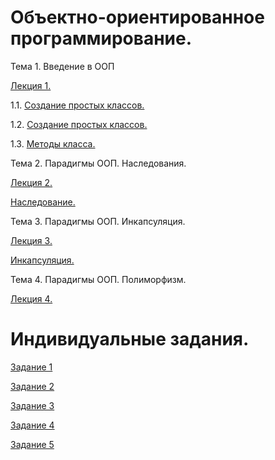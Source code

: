 # Объектно-ориентированное программирование.
Тема 1. Введение в ООП

[Лекция 1.](/Лекция1_ООП.ipynb)

1.1. [Создание простых классов.](/Пр_1_1.ipynb)

1.2. [Создание простых классов.](/Пр_1.2.ipynb)

1.3. [Методы класса.](/Пр_1.3.ipynb)

Тема 2. Парадигмы ООП. Наследования.

[Лекция 2.](/Лекция_2.ipynb)

[Наследование.](/ПР_2.ipynb)

Тема 3. Парадигмы ООП. Инкапсуляция.

[Лекция 3.](/Лекция_3.ipynb)

[Инкапсуляция.](/Пр_3.ipynb)

Тема 4. Парадигмы ООП. Полиморфизм.

[Лекция 4.]()

# Индивидуальные задания.
[Задание 1](/Инд.задание1.ipynb)

[Задание 2](/Инд_задание2.ipynb)

[Задание 3](/Сабитова_Задание3.ipynb)

[Задание 4](/Инд4.ipynb)

[Задание 5]()
